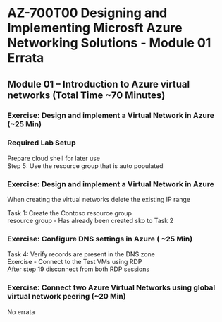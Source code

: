 # AZ-700T00 Designing and Implementing Microsft Azure Networking Solutions - Module 01 Errata

## Module 01 – Introduction to Azure virtual networks (Total Time ~70 Minutes)

### Exercise: Design and implement a Virtual Network in Azure (~25 Min) 

### Required Lab Setup

Prepare cloud shell for later use <br>
Step 5: Use the resource group that is auto populated <br>

### Exercise: Design and implement a Virtual Network in Azure

When creating the virtual networks delete the existing IP range <br>

Task 1: Create the Contoso resource group <br>
resource group - Has already been created sko to Task 2 <br>

### Exercise: Configure DNS settings in Azure ( ~25 Min) 

Task 4: Verify records are present in the DNS zone <br>
Exercise - Connect to the Test VMs using RDP <br>
After step 19 disconnect from both RDP sessions <br>

### Exercise: Connect two Azure Virtual Networks using global virtual network peering (~20 Min) 

No errata
